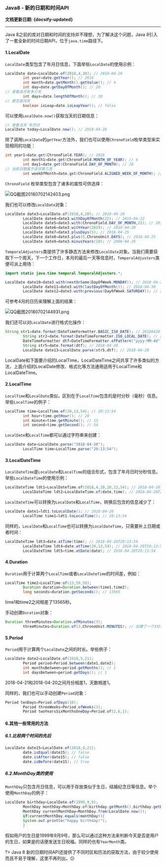 ### Java8 - 新的日期和时间API <!-- {docsify-ignore} -->

**文档更新日期: {docsify-updated}**

---


Java 8之前的库对日期和时间的支持并不理想，为了解决这个问题，Java 8引入了一套全新的时间日期API，位于`java.time`路径下。

#### 1.LocalDate

`LocalDate`类型包含了年月日信息，下面举些`LocalDate`的使用示例：

```java
LocalDate date=LocalDate.of(2018,4,20); // 2018-04-20
        int year=date.getYear(); // 2018
        int month=date.getMonth().getValue(); // 4
        int day=date.getDayOfMonth(); // 20
// 查看该月有多少天
        int days=date.lengthOfMonth(); // 30
// 是否是闰年
        boolean isLeap=date.isLeapYear(); // false
```

可以使用`LocalDate.now()`获取当天的日期信息：

```java
// 查看当天 年月日
LocalDate today=LocalDate.now(); // 2018-04-20
```

除了调用`LocalDate`的`getYear`方法外，我们也可以使用`ChronoField`枚举类型来实现相同的功能：

```java
int year1=date.get(ChronoField.YEAR); // 2018
        int month1=date.get(ChronoField.MONTH_OF_YEAR); // 4
        int day1=date.get(ChronoField.DAY_OF_MONTH); // 20
// 当前日期属于该月第几周
        int weekOfMonth=date.get(ChronoField.ALIGNED_WEEK_OF_MONTH); // 3
```

`ChronoField`
枚举类型包含了诸多的属性可供选择：

![QQ截图20180702142403.png](https://typora-img-1257000606.cos.ap-beijing.myqcloud.com/uPic/lC8FGG000QQ%E6%88%AA%E5%9B%BE20180702142403.png)

我们也可以修改`LocalDate`对象：

```java
LocalDate date3=LocalDate.of(2018,4,20); // 2018-04-20
        LocalDate date4=date3.withDayOfMonth(22); // 2018-04-22
        LocalDate date5=date3.with(ChronoField.DAY_OF_MONTH,22); // 2018-04-22
        LocalDate date6=date3.withYear(2019); // 2019-04-20
        LocalDate date7=date3.plusDays(5); // 2018-04-25
        LocalDate date8=date3.plus(5,ChronoUnit.DAYS); // 2018-04-25
        LocalDate date9=date3.minusYears(10); // 2008-04-20
```

`TemporalAdjusters`类提供了许多静态方法来修改`LocalDate`对象。当我们需要获取下一个周天，下一个工作日，本月的最后一天等信息时，`TemporalAdjusters`类便可派上用场：

```java
import static java.time.temporal.TemporalAdjusters.*;

LocalDate date10=date3.with(nextOrSame(DayOfWeek.MONDAY)); // 2018-04-23
        LocalDate date11=date3.with(lastDayOfMonth()); // 2018-04-30
        LocalDate date12=date3.with(previous(DayOfWeek.SATURDAY)); // 2018-04-14
```

可参考4月的日历来理解上面的结果：

![QQ截图20180702144931.png](https://typora-img-1257000606.cos.ap-beijing.myqcloud.com/uPic/LmfvBM000QQ%E6%88%AA%E5%9B%BE20180702144931.png)

我们还可以对`LocalDate`进行格式化操作：

```java
String str1=date.format(DateTimeFormatter.BASIC_ISO_DATE); // 20180420
        String str2=date.format(DateTimeFormatter.ISO_LOCAL_DATE); // 2018-04-20
        DateTimeFormatter dtf=DateTimeFormatter.ofPattern("yyyy-MM-dd");
        String str5=date.format(dtf); // 2018-04-20
        LocalDate date13=LocalDate.parse(str5,dtf); // 2018-04-20
```

LocalDate和下面要介绍的LocalTime，LocalDateTime之间共享了许多类似的方法，上面介绍的LocalDate修改、格式化等方法通用适用于LocalTime和LocalDateTime。

#### 2.LocalTime

`LocalTime`和`LocalDate`类似，区别在于`LocalTime`包含的是时分秒（毫秒）信息。举些`LocalTime`的例子：

```java
LocalTime time=LocalTime.of(20,13,54); // 20:13:54
        int hour=time.getHour(); // 20
        int minute=time.getMinute(); // 13
        int second=time.getSecond(); // 54
```

`LocalDate`和`LocalTime`都可以通过字符串来创建：

```java
LocalDate date=LocalDate.parse("2018-04-20");
        LocalTime time=LocalTime.parse("20:13:54");
```

#### 3.LocalDateTime

`LocalDateTime`是`LocalDate`和`LocalTime`的组合形式，包含了年月日时分秒信息。举些`LocalDateTime`的使用示例：

```java
LocalDateTime ldt1=LocalDateTime.of(2018,4,20,20,13,54); // 2018-04-20T20:13:54
        LocalDateTime ldt2=LocalDateTime.of(date,time); // 2018-04-20T20:13:54
```

`LocalDateTime`可以转换为`LocalDate`和`LocalTime`，转换后包含的信息减少了：

```java
LocalDate date1=ldt1.toLocalDate(); // 2018-04-20
        LocalTime time1=ldt1.toLocalTime(); // 20:13:54
```

同样的，`LocalDate`和`LocalTime`也可以转换为`LocalDateTime`，只需要补上日期或者时间：

```java
LocalDateTime ldt3=date.atTime(time); // 2018-04-20T20:13:54
        LocalDateTime ldt4=date.atTime(20,13,54); // 2018-04-20T20:13:54
        LocalDateTime ldt5=time.atDate(date); // 2018-04-20T20:13:54
```

#### 4.Duration

`Duration`用于计算两个`LocalTime`或者`LocalDateTime`的时间差，例如：

```java
LocalTime time2=LocalTime.of(23,59,59);
        Duration duration=Duration.between(time1,time2);
        long seconds=duration.getSeconds(); // 13565
```

time1和time2之间相差了13565秒。

手动创建`Duration`对象：

```java
Duration threeMinutes=Duration.ofMinutes(3);
        threeMinutes=Duration.of(3,ChronoUnit.MINUTES); // 创建了一个3分钟的Duration，两种创建方式等价
```

#### 5.Period

`Period`用于计算两个`LocalDate`之间的时长。举些例子：

```java
LocalDate date2=LocalDate.of(2018,5,21);
        Period period=Period.between(date1,date2);
        int monthsBetween=period.getMonths(); // 1
        int daysBetween=period.getDays(); // 1
```

2018-04-21和2018-04-20之间月份相差1，天数相差1。

同样的，我们也可以手动创建`Period`对象：

```java
Period tenDays=Period.ofDays(10);
        Period threeWeeks=Period.ofWeeks(3);
        Period twoYearsSixMonthsOneDay=Period.of(2,6,1);
```

#### 6.其他一些常用的方法

##### 6.1.比较两个时间的先后

```java
LocalDate date15=LocalDate.of(2018,4,21);
        date.isEqual(date15); // false
        date.isAfter(date15); // false
        date.isBefore(date15); // true
```

##### 6.2.MonthDay类的使用

`MonthDay`只包含月日信息，可以用于存放类似于生日，结婚纪念日等信息。举个使用`MonthDay`的例子：

```java
LocalDate birthday=LocalDate.of(1999,9,9);
        MonthDay monthDay=MonthDay.of(birthday.getMonth(),birthday.getDayOfMonth());
        MonthDay currentMonthDay=MonthDay.from(LocalDate.now());
        if(currentMonthDay.equals(monthDay)){
        System.out.println("happy birthday!");
        }
```

假如用户的生日是1999年9月9号，那么可以通过这种方法来判断今天是否是用户的生日，如果是的话便发送生日祝福。同样的也有`YearMonth`类。

?> Java 8 新的日期时间API还提供了不同时区和历法的获取方法，由于较少使用而且不易于理解，这里不再列出。😕

